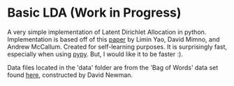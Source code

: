 Basic LDA (Work in Progress)
==========

A very simple implementation of Latent Dirichlet Allocation in python. Implementation is based off of this [paper](http://mimno.infosci.cornell.edu/papers/fast-topic-model.pdf) by Limin Yao, David Mimno, and Andrew McCallum. Created for self-learning purposes. It is surprisingly fast, especially when using [pypy](http://pypy.org/). But, I would like it to be faster :).

Data files located in the 'data' folder are from the 'Bag of Words' data set found [here](https://archive.ics.uci.edu/ml/datasets/Bag+of+Words), constructed by David Newman.